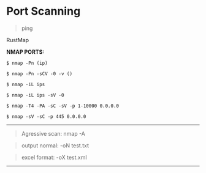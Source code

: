 # Port Scanning

> ping <ip>

RustMap

**NMAP PORTS:**
```
$ nmap -Pn (ip)

$ nmap -Pn -sCV -0 -v ()

$ nmap -iL ips

$ nmap -iL ips -sV -0

$ nmap -T4 -PA -sC -sV -p 1-10000 0.0.0.0

$ nmap -sV -sC -p 445 0.0.0.0
```

--------------------------------------------------------------------

> Agressive scan: nmap -A

> output normal: -oN test.txt

> excel format: -oX test.xml

--------------------------------------------------------------------